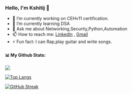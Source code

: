 ### Hello, I'm Kshitij 👋



- 🔭 I’m currently working on CEHv11 certification.
- 🌱 I’m currently learning DSA
- 💬 Ask me about Networking,Security,Python,Automation
- 📫 How to reach me: [LinkedIn](https://www.linkedin.com/in/kshitijsurwar/) , [Gmail](ksh09itij@gmail.com)
- ⚡ Fun fact: I can Rap,play guitar and write songs.

#### 📊 My Github Stats:
<img src="https://github-readme-stats.vercel.app/api?username=cyberbaaz&&show_icons=true&title_color=ffffff&icon_color=bb2acf&text_color=daf7dc&bg_color=151515">

[![Top Langs](https://github-readme-stats.vercel.app/api/top-langs/?username=cyberbaaz&layout=compact)](https://github.com/cyberbaaz/github-readme-stats)

[![GitHub Streak](https://github-readme-streak-stats.herokuapp.com/?user=cyberbaaz&theme=monokai)](https://git.io/streak-stats)

